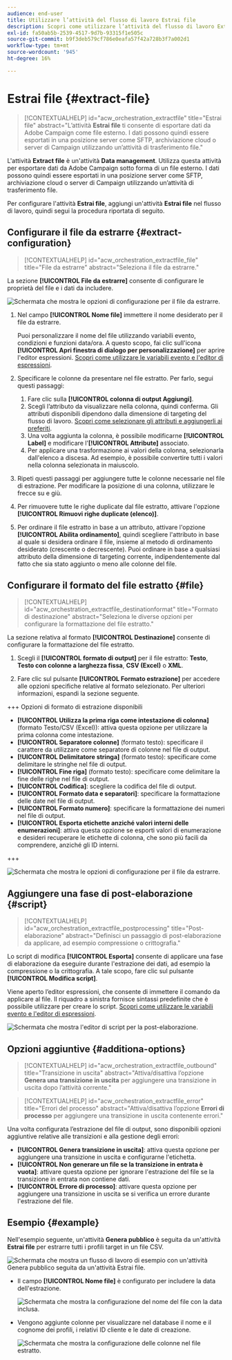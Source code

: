 ```yaml
---
audience: end-user
title: Utilizzare l’attività del flusso di lavoro Estrai file
description: Scopri come utilizzare l’attività del flusso di lavoro Extract file
exl-id: fa50ab5b-2539-4517-9d7b-93315f1e505c
source-git-commit: b9f3deb579cf786e0eafa57f42a728b3f7a002d1
workflow-type: tm+mt
source-wordcount: '945'
ht-degree: 16%

---
```


# Estrai file {#extract-file}

>[!CONTEXTUALHELP]
>id="acw_orchestration_extractfile"
>title="Estrai file"
>abstract="L’attività **Estrai file** ti consente di esportare dati da Adobe Campaign come file esterno. I dati possono quindi essere esportati in una posizione server come SFTP, archiviazione cloud o server di Campaign utilizzando un’attività di trasferimento file."

L&#39;attività **Extract file** è un&#39;attività **Data management**. Utilizza questa attività per esportare dati da Adobe Campaign sotto forma di un file esterno. I dati possono quindi essere esportati in una posizione server come SFTP, archiviazione cloud o server di Campaign utilizzando un’attività di trasferimento file.

Per configurare l&#39;attività **Estrai file**, aggiungi un&#39;attività **Estrai file** nel flusso di lavoro, quindi segui la procedura riportata di seguito.

## Configurare il file da estrarre {#extract-configuration}

>[!CONTEXTUALHELP]
>id="acw_orchestration_extractfile_file"
>title="File da estrarre"
>abstract="Seleziona il file da estrarre."

La sezione **[!UICONTROL File da estrarre]** consente di configurare le proprietà del file e i dati da includere.

![Schermata che mostra le opzioni di configurazione per il file da estrarre.](../assets/extract-file-file.png)

1. Nel campo **[!UICONTROL Nome file]** immettere il nome desiderato per il file da estrarre.

   Puoi personalizzare il nome del file utilizzando variabili evento, condizioni e funzioni data/ora. A questo scopo, fai clic sull&#39;icona **[!UICONTROL Apri finestra di dialogo per personalizzazione]** per aprire l&#39;editor espressioni. [Scopri come utilizzare le variabili evento e l&#39;editor di espressioni](../event-variables.md).

1. Specificare le colonne da presentare nel file estratto. Per farlo, segui questi passaggi:

   1. Fare clic sulla **[!UICONTROL colonna di output Aggiungi]**.
   1. Scegli l’attributo da visualizzare nella colonna, quindi conferma. Gli attributi disponibili dipendono dalla dimensione di targeting del flusso di lavoro. [Scopri come selezionare gli attributi e aggiungerli ai preferiti](../../get-started/attributes.md).
   1. Una volta aggiunta la colonna, è possibile modificarne **[!UICONTROL Label]** e modificare l&#39;**[!UICONTROL Attribute]** associato.
   1. Per applicare una trasformazione ai valori della colonna, selezionarla dall&#39;elenco a discesa. Ad esempio, è possibile convertire tutti i valori nella colonna selezionata in maiuscolo.

1. Ripeti questi passaggi per aggiungere tutte le colonne necessarie nel file di estrazione. Per modificare la posizione di una colonna, utilizzare le frecce su e giù.

1. Per rimuovere tutte le righe duplicate dal file estratto, attivare l&#39;opzione **[!UICONTROL Rimuovi righe duplicate (elenco)]**.

1. Per ordinare il file estratto in base a un attributo, attivare l&#39;opzione **[!UICONTROL Abilita ordinamento]**, quindi scegliere l&#39;attributo in base al quale si desidera ordinare il file, insieme al metodo di ordinamento desiderato (crescente o decrescente). Puoi ordinare in base a qualsiasi attributo della dimensione di targeting corrente, indipendentemente dal fatto che sia stato aggiunto o meno alle colonne del file.

## Configurare il formato del file estratto {#file}

>[!CONTEXTUALHELP]
>id="acw_orchestration_extractfile_destinationformat"
>title="Formato di destinazione"
>abstract="Seleziona le diverse opzioni per configurare la formattazione del file estratto."

La sezione relativa al formato **[!UICONTROL Destinazione]** consente di configurare la formattazione del file estratto.

1. Scegli il **[!UICONTROL formato di output]** per il file estratto: **Testo**, **Testo con colonne a larghezza fissa**, **CSV (Excel)** o **XML**.

1. Fare clic sul pulsante **[!UICONTROL Formato estrazione]** per accedere alle opzioni specifiche relative al formato selezionato. Per ulteriori informazioni, espandi la sezione seguente.

+++ Opzioni di formato di estrazione disponibili

   * **[!UICONTROL Utilizza la prima riga come intestazione di colonna]** (formato Testo/CSV (Excel)): attiva questa opzione per utilizzare la prima colonna come intestazione.
   * **[!UICONTROL Separatore colonne]** (formato testo): specificare il carattere da utilizzare come separatore di colonne nel file di output.
   * **[!UICONTROL Delimitatore stringa]** (formato testo): specificare come delimitare le stringhe nel file di output.
   * **[!UICONTROL Fine riga]** (formato testo): specificare come delimitare la fine delle righe nel file di output.
   * **[!UICONTROL Codifica]**: scegliere la codifica del file di output.
   * **[!UICONTROL Formato data e separatori]**: specificare la formattazione delle date nel file di output.
   * **[!UICONTROL Formato numero]**: specificare la formattazione dei numeri nel file di output.
   * **[!UICONTROL Esporta etichette anziché valori interni delle enumerazioni]**: attiva questa opzione se esporti valori di enumerazione e desideri recuperare le etichette di colonna, che sono più facili da comprendere, anziché gli ID interni.

+++

   ![Schermata che mostra le opzioni di configurazione per il file da estrarre.](../assets/extract-file-format.png)

## Aggiungere una fase di post-elaborazione {#script}

>[!CONTEXTUALHELP]
>id="acw_orchestration_extractfile_postprocessing"
>title="Post-elaborazione"
>abstract="Definisci un passaggio di post-elaborazione da applicare, ad esempio compressione o crittografia."

Lo script di modifica **[!UICONTROL Esporta]** consente di applicare una fase di elaborazione da eseguire durante l&#39;estrazione dei dati, ad esempio la compressione o la crittografia. A tale scopo, fare clic sul pulsante **[!UICONTROL Modifica script]**.

Viene aperto l’editor espressioni, che consente di immettere il comando da applicare al file. Il riquadro a sinistra fornisce sintassi predefinite che è possibile utilizzare per creare lo script. [Scopri come utilizzare le variabili evento e l&#39;editor di espressioni](../event-variables.md).

![Schermata che mostra l&#39;editor di script per la post-elaborazione.](../assets/extract-file-script.png)

## Opzioni aggiuntive {#additiona-options}

>[!CONTEXTUALHELP]
>id="acw_orchestration_extractfile_outbound"
>title="Transizione in uscita"
>abstract="Attiva/disattiva l’opzione **Genera una transizione in uscita** per aggiungere una transizione in uscita dopo l’attività corrente."

>[!CONTEXTUALHELP]
>id="acw_orchestration_extractfile_error"
>title="Errori del processo"
>abstract="Attiva/disattiva l’opzione **Errori di processo** per aggiungere una transizione in uscita contenente errori."

Una volta configurata l’estrazione del file di output, sono disponibili opzioni aggiuntive relative alle transizioni e alla gestione degli errori:

* **[!UICONTROL Genera transizione in uscita]**: attiva questa opzione per aggiungere una transizione in uscita e configurarne l&#39;etichetta.
* **[!UICONTROL Non generare un file se la transizione in entrata è vuota]**: attivare questa opzione per ignorare l&#39;estrazione del file se la transizione in entrata non contiene dati.
* **[!UICONTROL Errore di processo]**: attivare questa opzione per aggiungere una transizione in uscita se si verifica un errore durante l&#39;estrazione del file.

## Esempio {#example}

Nell&#39;esempio seguente, un&#39;attività **Genera pubblico** è seguita da un&#39;attività **Estrai file** per estrarre tutti i profili target in un file CSV.

![Schermata che mostra un flusso di lavoro di esempio con un&#39;attività Genera pubblico seguita da un&#39;attività Estrai file.](../assets/extract-file-example.png)

* Il campo **[!UICONTROL Nome file]** è configurato per includere la data dell&#39;estrazione.

  ![Schermata che mostra la configurazione del nome del file con la data inclusa.](../assets/extract-file-example-name.png)

* Vengono aggiunte colonne per visualizzare nel database il nome e il cognome dei profili, i relativi ID cliente e le date di creazione.

  ![Schermata che mostra la configurazione delle colonne nel file estratto.](../assets/extract-file-example-columns.png)